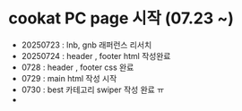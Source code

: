 # cookat PC page 시작 (07.23 ~)
* 20250723 : lnb, gnb 래퍼런스 리서치
* 20250724 : header , footer html 작성완료
* 0728 : header , footer css 완료
* 0729 : main html 작성 시작
* 0730 : best 카테고리 swiper 작성 완료 ㅠ
* 